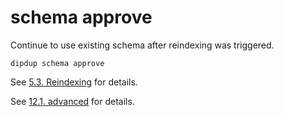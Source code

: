 # schema approve

Continue to use existing schema after reindexing was triggered.

```shell
dipdup schema approve
```

See [5.3. Reindexing](../advanced/reindexing.md) for details.

See [12.1. advanced](../config/advanced.md) for details.

